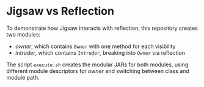 # Jigsaw vs Reflection

To demonstrate how Jigsaw interacts with reflection, this repository creates two modules:

* _owner_, which contains `Owner` with one method for each visibility
* _intruder_, which contains `Intruder`, breaking into `Owner` via reflection

The script `execute.sh` creates the modular JARs for both modules, using different module descriptors for _owner_ and switching between class and module path.
